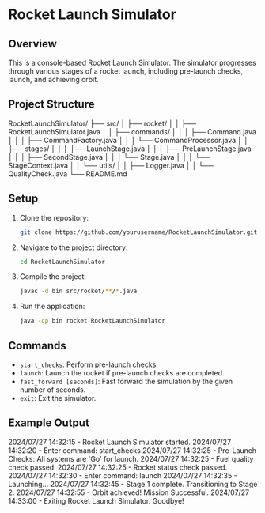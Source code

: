 # Rocket Launch Simulator

## Overview

This is a console-based Rocket Launch Simulator. The simulator progresses through various stages of a rocket launch, including pre-launch checks, launch, and achieving orbit.

## Project Structure

RocketLaunchSimulator/
├── src/
│ ├── rocket/
│ │ ├── RocketLaunchSimulator.java
│ │ ├── commands/
│ │ │ ├── Command.java
│ │ │ ├── CommandFactory.java
│ │ │ └── CommandProcessor.java
│ │ ├── stages/
│ │ │ ├── LaunchStage.java
│ │ │ ├── PreLaunchStage.java
│ │ │ ├── SecondStage.java
│ │ │ └── Stage.java
│ │ │ └── StageContext.java
│ │ └── utils/
│ │ ├── Logger.java
│ │ └── QualityCheck.java
└── README.md

## Setup

1. Clone the repository:
    ```sh
    git clone https://github.com/yourusername/RocketLaunchSimulator.git
    ```

2. Navigate to the project directory:
    ```sh
    cd RocketLaunchSimulator
    ```

3. Compile the project:
    ```sh
    javac -d bin src/rocket/**/*.java
    ```

4. Run the application:
    ```sh
    java -cp bin rocket.RocketLaunchSimulator
    ```

## Commands

- `start_checks`: Perform pre-launch checks.
- `launch`: Launch the rocket if pre-launch checks are completed.
- `fast_forward [seconds]`: Fast forward the simulation by the given number of seconds.
- `exit`: Exit the simulator.

## Example Output

2024/07/27 14:32:15 - Rocket Launch Simulator started.
2024/07/27 14:32:20 - Enter command:
start_checks
2024/07/27 14:32:25 - Pre-Launch Checks: All systems are 'Go' for launch.
2024/07/27 14:32:25 - Fuel quality check passed.
2024/07/27 14:32:25 - Rocket status check passed.
2024/07/27 14:32:30 - Enter command:
launch
2024/07/27 14:32:35 - Launching...
2024/07/27 14:32:45 - Stage 1 complete. Transitioning to Stage 2.
2024/07/27 14:32:55 - Orbit achieved! Mission Successful.
2024/07/27 14:33:00 - Exiting Rocket Launch Simulator. Goodbye!
